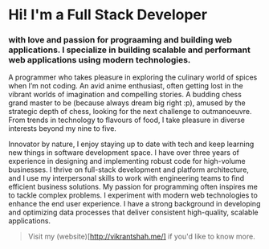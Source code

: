 # Hi! I'm a Full Stack Developer
### with love and passion for prograaming and building web applications. I specialize in building scalable and performant web applications using modern technologies.

A programmer who takes pleasure in exploring the culinary world of spices when I’m not coding. An avid anime enthusiast, often getting lost in the vibrant worlds of imagination and compelling stories. A budding chess grand master to be (because always dream big right :p), amused by the strategic depth of chess, looking for the next challenge to outmanoeuvre. From trends in technology to flavours of food, I take pleasure in diverse interests beyond my nine to five.

Innovator by nature, I enjoy staying up to date with tech and keep learning new things in software development space. I have over three years of experience in designing and implementing robust code for high-volume businesses. I thrive on full-stack development and platform architecture, and I use my interpersonal skills to work with engineering teams to find efficient business solutions. My passion for programming often inspires me to tackle complex problems. I experiment with modern web technologies to enhance the end user experience. I have a strong background in developing and optimizing data processes that deliver consistent high-quality, scalable applications.

> Visit my (website)[http://vikrantshah.me/] if you'd like to know more.
